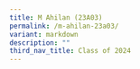 ```yaml
---
title: M Ahilan (23A03)
permalink: /m-ahilan-23a03/
variant: markdown
description: ""
third_nav_title: Class of 2024
---
```

